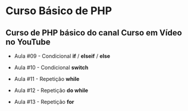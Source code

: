 # Curso Básico de PHP
## Curso de PHP básico do canal Curso em Vídeo no YouTube



- Aula #09 - Condicional **if** / **elseif** / **else**

- Aula #10 - Condicional **switch**

- Aula #11 - Repetição **while**

- Aula #12 - Repetição **do while**

- Aula #13 - Repetição **for**